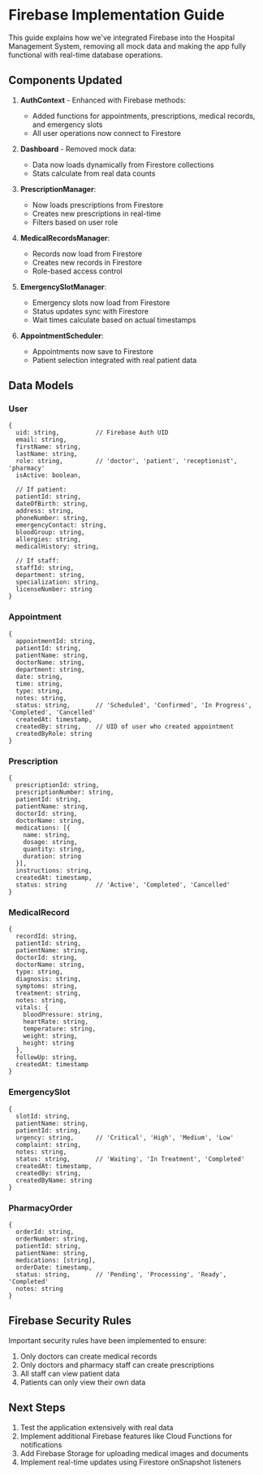 # Firebase Implementation Guide

This guide explains how we've integrated Firebase into the Hospital Management System, removing all mock data and making the app fully functional with real-time database operations.

## Components Updated

1. **AuthContext** - Enhanced with Firebase methods:
   - Added functions for appointments, prescriptions, medical records, and emergency slots
   - All user operations now connect to Firestore

2. **Dashboard** - Removed mock data:
   - Data now loads dynamically from Firestore collections
   - Stats calculate from real data counts

3. **PrescriptionManager**:
   - Now loads prescriptions from Firestore
   - Creates new prescriptions in real-time
   - Filters based on user role

4. **MedicalRecordsManager**:
   - Records now load from Firestore
   - Creates new records in Firestore
   - Role-based access control

5. **EmergencySlotManager**:
   - Emergency slots now load from Firestore
   - Status updates sync with Firestore
   - Wait times calculate based on actual timestamps

6. **AppointmentScheduler**:
   - Appointments now save to Firestore
   - Patient selection integrated with real patient data

## Data Models

### User
```
{
  uid: string,          // Firebase Auth UID
  email: string,
  firstName: string,
  lastName: string,
  role: string,         // 'doctor', 'patient', 'receptionist', 'pharmacy'
  isActive: boolean,
  
  // If patient:
  patientId: string,
  dateOfBirth: string,
  address: string,
  phoneNumber: string,
  emergencyContact: string,
  bloodGroup: string,
  allergies: string,
  medicalHistory: string,
  
  // If staff:
  staffId: string,
  department: string,
  specialization: string,
  licenseNumber: string
}
```

### Appointment
```
{
  appointmentId: string,
  patientId: string,
  patientName: string,
  doctorName: string,
  department: string,
  date: string,
  time: string,
  type: string,
  notes: string,
  status: string,       // 'Scheduled', 'Confirmed', 'In Progress', 'Completed', 'Cancelled'
  createdAt: timestamp,
  createdBy: string,    // UID of user who created appointment
  createdByRole: string
}
```

### Prescription
```
{
  prescriptionId: string,
  prescriptionNumber: string,
  patientId: string,
  patientName: string,
  doctorId: string,
  doctorName: string,
  medications: [{
    name: string,
    dosage: string,
    quantity: string,
    duration: string
  }],
  instructions: string,
  createdAt: timestamp,
  status: string        // 'Active', 'Completed', 'Cancelled'
}
```

### MedicalRecord
```
{
  recordId: string,
  patientId: string,
  patientName: string,
  doctorId: string,
  doctorName: string,
  type: string,
  diagnosis: string,
  symptoms: string,
  treatment: string,
  notes: string,
  vitals: {
    bloodPressure: string,
    heartRate: string,
    temperature: string,
    weight: string,
    height: string
  },
  followUp: string,
  createdAt: timestamp
}
```

### EmergencySlot
```
{
  slotId: string,
  patientName: string,
  patientId: string,
  urgency: string,      // 'Critical', 'High', 'Medium', 'Low'
  complaint: string,
  notes: string,
  status: string,       // 'Waiting', 'In Treatment', 'Completed'
  createdAt: timestamp,
  createdBy: string,
  createdByName: string
}
```

### PharmacyOrder
```
{
  orderId: string,
  orderNumber: string,
  patientId: string,
  patientName: string,
  medications: [string],
  orderDate: timestamp,
  status: string,       // 'Pending', 'Processing', 'Ready', 'Completed'
  notes: string
}
```

## Firebase Security Rules

Important security rules have been implemented to ensure:

1. Only doctors can create medical records
2. Only doctors and pharmacy staff can create prescriptions
3. All staff can view patient data
4. Patients can only view their own data

## Next Steps

1. Test the application extensively with real data
2. Implement additional Firebase features like Cloud Functions for notifications
3. Add Firebase Storage for uploading medical images and documents
4. Implement real-time updates using Firestore onSnapshot listeners

